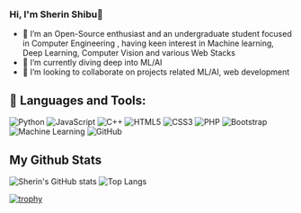 ### Hi, I'm Sherin Shibu👋


- 🔭 I’m an Open-Source enthusiast and an undergraduate student focused in Computer Engineering , having keen interest in Machine learning, Deep Learning, Computer Vision and various Web Stacks
- 🌱 I’m currently diving deep into ML/AI
- 👯 I’m looking to collaborate on projects related ML/AI, web development


## 🧰 Languages and Tools:

![Python](https://img.shields.io/badge/-Python-black?style=for-the-badge&logo=Python)
![JavaScript](https://img.shields.io/badge/-JavaScript-black?style=for-the-badge&logo=javascript)
![C++](https://img.shields.io/badge/c%20-%2300599C.svg?&style=for-the-badge&logo=c)
![HTML5](https://img.shields.io/badge/-HTML5-E34F26?style=for-the-badge&logo=html5&logoColor=white)
![CSS3](https://img.shields.io/badge/-CSS3-1572B6?style=for-the-badge&logo=css3)
![PHP](https://img.shields.io/badge/php-%23777BB4.svg?&style=for-the-badge&logo=php&logoColor=white)
![Bootstrap](https://img.shields.io/badge/-Bootstrap-563D7C?style=for-the-badge&logo=bootstrap)
![Machine Learning](https://img.shields.io/badge/-ML-blue?style=for-the-badge&logo=ML)
![GitHub](https://img.shields.io/badge/-GitHub-181717?style=for-the-badge&logo=github)


## My Github Stats
 ![Sherin's GitHub stats](https://github-readme-stats.vercel.app/api?username=sherin527&theme=radical&show_icons=true)    ![Top Langs](https://github-readme-stats.vercel.app/api/top-langs/?username=sherin527&theme=radical)

 
 
 [![trophy](https://github-profile-trophy.vercel.app/?username=sherin527&theme=onedark)](https://github.com/ryo-ma/github-profile-trophy)







